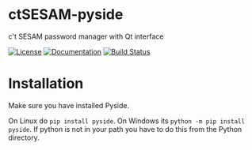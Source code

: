 # ctSESAM-pyside
c't SESAM password manager with Qt interface

[![License](https://img.shields.io/badge/license-GPLv3-blue.svg "read the terms of the GPLv3")](http://choosealicense.com/licenses/gpl-3.0/)
[![Documentation](https://readthedocs.org/projects/ctsesam-pyside/badge/ "go to the documentation")](http://ctsesam-pyside.readthedocs.org/en/latest)
[![Build Status](https://travis-ci.org/pinae/ctSESAM-pyside.svg?branch=master)](https://travis-ci.org/pinae/ctSESAM-pyside)

Installation
============

Make sure you have installed Pyside.

On Linux do ``pip install pyside``. On Windows its ``python -m pip install pyside``. If python is not in your path 
you have to do this from the Python directory.
